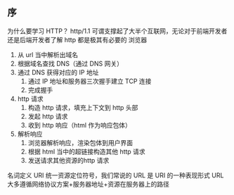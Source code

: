 ## 序
为什么要学习 HTTP？
http/1.1 可谓支撑起了大半个互联网，无论对于前端开发者还是后端开发者了解 http 都是极其有必要的
浏览器
1. 从 url 当中解析出域名
2. 根据域名查找 DNS（通过 DNS 网关）
3. 通过 DNS 获得对应的 IP 地址
	1. 通过 IP 地址和服务器三次握手建立 TCP 连接
	2. 完成握手
4. http 请求
	1. 构造 http 请求，填充上下文到 http 头部
	2. 发起 http 请求
	3. 收到 http 响应（html 作为响应包体）
5. 解析响应
	1. 浏览器解析响应，渲染包体到用户界面
	2. 根据 html 当中的超链接构造其他 http 请求
	3. 发送请求其他资源的http 请求

名词定义
URI 统一资源定位符号，我们常说的 URL 是 URI 的一种表现形式
URL 大多遵循网络协议方案+服务器地址+资源在服务器上的路径

